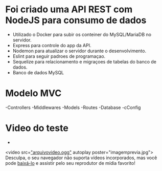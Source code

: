 # Foi criado uma  API REST com NodeJS para consumo de dados
 
- Utilizado o Docker para subir os conteiner do MySQL/MariaDB no servidor.
- Express para controle do app da API.
- Nodemon para atualizar o servidor durante o desenvolvimento.
- Eslint para seguir padroes de programaçao.
- Sequelize para relacionamento e migraçoes de tabelas do banco de dados.
- Banco de dados MySQL

# Modelo MVC
-Controllers
-Middlewares
-Models
-Routes
-Database
-cConfig

# Video do teste

- 

<video src=["arquivovideo.ogg"](https://drive.google.com/file/d/1LTd-9KioExQ_5-O_mFBCbL1Hqlrm-kNt/view?usp=sharing) autoplay poster="imagemprevia.jpg">
  Desculpa, o seu navegador não suporta vídeos incorporados,
  mas você pode <a href="videofile.ogg">baixá-lo</a>
  e assistir pelo seu reprodutor de mídia favorito!
</video>
